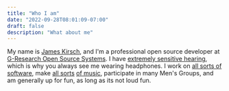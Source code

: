 ```yaml
---
title: "Who I am"
date: "2022-09-28T08:01:09-07:00"
draft: false
description: "What about me"
---
```

My name is [James Kirsch](https://headphonejames.com/), and I'm a professional open source developer at [G-Research Open Source Systems](https://gresearchoss.io/). I have [extremely sensitive hearing](https://en.wikipedia.org/wiki/Hyperacusis), which is why you always see me wearing headphones. I work on [all sorts of software](https://github.com/headphonejames), make [all sorts](https://www.generalfuzz.net) [of music](https://www.youtube.com/channel/UCTiKBhNy0zXN9g8tk5O15hQ.), participate in many Men's Groups, and am generally up for fun, as long as its not loud fun.

